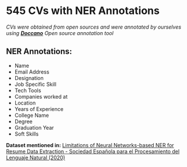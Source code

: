 # 545 CVs with NER Annotations

*CVs were obtained from open sources and were annotated by ourselves using [**Doccano**](https://github.com/doccano/doccano) Open source annotation tool*

## NER Annotations:

*   Name
*   Email Address
*   Designation
*   Job Specific Skill
*   Tech Tools
*   Companies worked at 
*   Location
*   Years of Experience
*   College Name
*   Degree
*   Graduation Year
*   Soft Skills

**Dataset mentioned in:** [Limitations of Neural Networks-based NER for Resume Data Extraction - Sociedad Española para el Procesamiento del Lenguaje Natural (2020)](http://journal.sepln.org/sepln/ojs/ojs/index.php/pln/article/view/6276)
